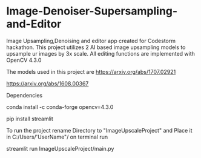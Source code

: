 # Image-Denoiser-Supersampling-and-Editor
Image Upsampling,Denoising and editor app created for Codestorm hackathon.
This project utilizes 2 AI based image upsampling models to upsample ur images by 3x scale. All editing functions are implemented with OpenCV 4.3.0

The models used in this project are
https://arxiv.org/abs/1707.02921

https://arxiv.org/abs/1608.00367






Dependencies

conda install -c conda-forge opencv=4.3.0

pip install streamlit


To run the project rename Directory to "ImageUpscaleProject" and Place it in C:/Users/'UserName"/
on terminal run

streamlit run ImageUpscaleProject/main.py

